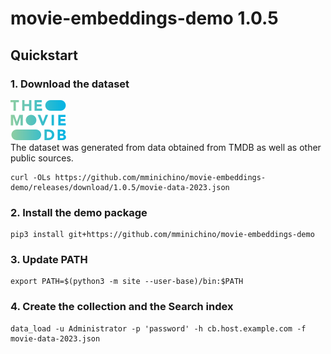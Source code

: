 # movie-embeddings-demo 1.0.5

## Quickstart

### 1. Download the dataset
![](https://raw.githubusercontent.com/mminichino/movie-embeddings-demo/main/doc/tmdb.png)
<br>
The dataset was generated from data obtained from TMDB as well as other public sources.
```
curl -OLs https://github.com/mminichino/movie-embeddings-demo/releases/download/1.0.5/movie-data-2023.json
```
### 2. Install the demo package
```
pip3 install git+https://github.com/mminichino/movie-embeddings-demo
```
### 3. Update PATH
```
export PATH=$(python3 -m site --user-base)/bin:$PATH
```
### 4. Create the collection and the Search index
```
data_load -u Administrator -p 'password' -h cb.host.example.com -f movie-data-2023.json
```
